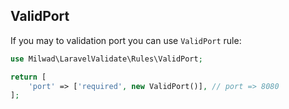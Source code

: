 ## ValidPort

If you may to validation port you can use `ValidPort` rule:

```php
use Milwad\LaravelValidate\Rules\ValidPort;

return [
    'port' => ['required', new ValidPort()], // port => 8080
];
```
